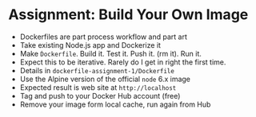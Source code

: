 # Assignment: Build Your Own Image

* Dockerfiles are part process workflow and part art
* Take existing Node.js app and Dockerize it
* Make `Ḋockerfile`. Build it. Test it. Push it. (rm it). Run it.
* Expect this to be iterative. Rarely do I get in right the first time.
* Details in `dockerfile-assignment-1/Dockerfile`
* Use the Alpine version of the official `node` 6.x image
* Expected result is web site at `http://localhost`
* Tag and push to your Docker Hub account (free)
* Remove your image form local cache, run again from Hub
